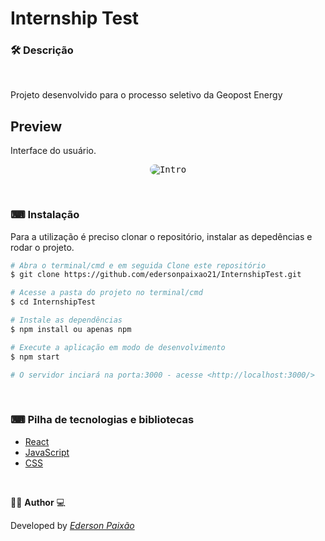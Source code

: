 <p align="center">
<h1>
Internship Test
</h1> 
</p>

### 🛠  Descrição

</br>

Projeto desenvolvido para o processo seletivo da Geopost Energy

## Preview
Interface do usuário.
</br> 

<p align="center">
  <kbd>
 <img width="auto" style="border-radius: 10px" height="auto" 
 src="https://github.com/edersonpaixao21/InternshipTest/blob/master/public/imgs/GifPreview.gif" alt="Intro">
  </kbd>
  </br>
</p>

</br>

### ⌨ Instalação
Para a utilização é preciso clonar o repositório, instalar as depedências e rodar o projeto.

```bash
# Abra o terminal/cmd e em seguida Clone este repositório
$ git clone https://github.com/edersonpaixao21/InternshipTest.git

# Acesse a pasta do projeto no terminal/cmd
$ cd InternshipTest

# Instale as dependências
$ npm install ou apenas npm

# Execute a aplicação em modo de desenvolvimento
$ npm start

# O servidor inciará na porta:3000 - acesse <http://localhost:3000/>

```

</br>

### ⌨ Pilha de tecnologias e bibliotecas

-   [React](https://github.com/facebook/react)
-   [JavaScript](https://www.javascript.com/)
-   [CSS](https://purecss.io/)

</br>

👨‍💻 **Author** 💻

Developed by [_Ederson Paixão_](https://www.linkedin.com/in/ederson-paix%C3%A3o-a14051242/)
